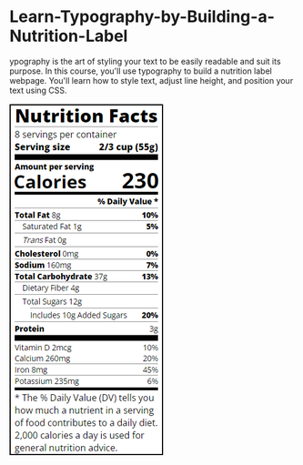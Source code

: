 # Learn-Typography-by-Building-a-Nutrition-Label
ypography is the art of styling your text to be easily readable and suit its purpose.  In this course, you'll use typography to build a nutrition label webpage. You'll learn how to style text, adjust line height, and position your text using CSS.

<img src="Tela.png" alt="Print do Projeto Feito">